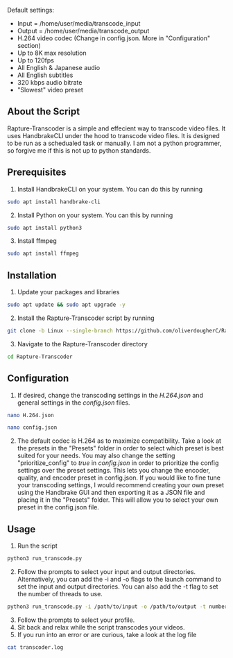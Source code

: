 Default settings:

* Input = /home/user/media/transcode_input
* Output = /home/user/media/transcode_output
* H.264 video codec (Change in config.json. More in "Configuration" section)
* Up to 8K max resolution
* Up to 120fps
* All English & Japanese audio
* All English subtitles
* 320 kbps audio bitrate
* "Slowest" video preset

<!-- ABOUT THE SCRIPT -->
## About the Script

Rapture-Transcoder is a simple and effecient way to transcode video files. It uses HandbrakeCLI under the hood to transcode video files. It is designed to be run as a schedualed task or manually. I am not a python programmer, so forgive me if this is not up to python standards.


<!-- PREREQUISITES -->
## Prerequisites

1. Install HandbrakeCLI on your system. You can do this by running
```sh
sudo apt install handbrake-cli
```
2. Install Python on your system. You can this by running 
```sh
sudo apt install python3
```
3. Install ffmpeg
```sh
sudo apt install ffmpeg
```

<!-- INSTALLATION -->
## Installation

1. Update your packages and libraries
```sh
sudo apt update && sudo apt upgrade -y
```

2. Install the Rapture-Transcoder script by running 
```sh
git clone -b Linux --single-branch https://github.com/oliverdougherC/Rapture-Transcoder
```
3. Navigate to the Rapture-Transcoder directory
```sh
cd Rapture-Transcoder
```

<!-- CONFIGURATION -->
## Configuration

1. If desired, change the transcoding settings in the *H.264.json* and general settings in the *config.json* files. 
```sh
nano H.264.json
```
```sh
nano config.json
```

2. The default codec is H.264 as to maximize compatibility. Take a look at the presets in the "Presets" folder in order to select which preset is best suited for your needs. You may also change the setting "prioritize_config" to *true* in *config.json* in order to prioritize the config settings over the preset settings. This lets you change the encoder, quality, and encoder preset in config.json. If you would like to fine tune your transcoding settings, I would recommend creating your own preset using the Handbrake GUI and then exporting it as a JSON file and placing it in the "Presets" folder. This will allow you to select your own preset in the config.json file.


<!-- USAGE -->
## Usage

1. Run the script
```sh
python3 run_transcode.py
```
2. Follow the prompts to select your input and output directories. Alternatively, you can add the -i and -o flags to the launch command to set the input and output directories. You can also add the -t flag to set the number of threads to use.
```sh
python3 run_transcode.py -i /path/to/input -o /path/to/output -t number_of_threads --delete-original
```
3. Follow the prompts to select your profile.
4. Sit back and relax while the script transcodes your videos.
5. If you run into an error or are curious, take a look at the log file
```sh
cat transcoder.log
```


